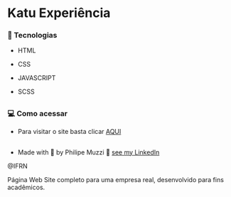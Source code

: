 # Katu Experiência

### :rocket: Tecnologias

<p align="justify">

- HTML

- CSS

- JAVASCRIPT

- SCSS




</p>

##

</p>

### 💻 Como acessar

<p align="justify">

-  Para visitar o site basta clicar <a href="https://philipemuzzi.github.io/novo-catu/" target="_blank">AQUI</a>


</p>

##

 -  Made with 💙 by Philipe Muzzi 👋 <a href="https://www.linkedin.com/in/philipemuzzi/" target="_blank">see my LinkedIn</a>

 @IFRN











Página Web Site completo para uma empresa real, desenvolvido para fins acadêmicos.
